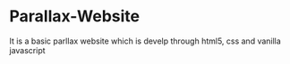 # Parallax-Website
It is a basic parllax website which is develp through html5, css and vanilla javascript
